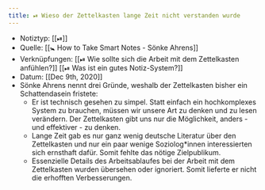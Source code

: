 ```yaml
---
title: ⏯ Wieso der Zettelkasten lange Zeit nicht verstanden wurde
---
```


- Notiztyp: [[⏯]]
- Quelle: [[🚼 How to Take Smart Notes - Sönke Ahrens]]
- Verknüpfungen: [[⏯ Wie sollte sich die Arbeit mit dem Zettelkasten anfühlen?]] [[⏯ Was ist ein gutes Notiz-System?]]
- Datum: [[Dec 9th, 2020]]
- Sönke Ahrens nennt drei Gründe, weshalb der Zettelkasten bisher ein Schattendasein fristete:
	- Er ist technisch gesehen zu simpel. Statt einfach ein hochkomplexes System zu brauchen, müssen wir unsere Art zu denken und zu lesen verändern. Der Zettelkasten gibt uns nur die Möglichkeit, anders - und effektiver - zu denken.
	- Lange Zeit gab es nur ganz wenig deutsche Literatur über den Zettelkasten und nur ein paar wenige Soziolog*innen interessierten sich ernsthaft dafür. Somit fehlte das nötige Zielpublikum.
	- Essenzielle Details des Arbeitsablaufes bei der Arbeit mit dem Zettelkasten wurden übersehen oder ignoriert. Somit lieferte er nicht die erhofften Verbesserungen.